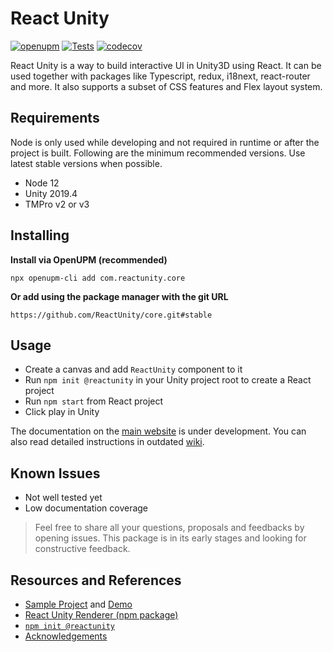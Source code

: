 # React Unity

[![openupm](https://img.shields.io/npm/v/com.reactunity.core?label=openupm&registry_uri=https://package.openupm.com)](https://openupm.com/packages/com.reactunity.core/)
[![Tests](https://github.com/ReactUnity/core/actions/workflows/test.yml/badge.svg)](https://github.com/ReactUnity/core/actions/workflows/test.yml)
[![codecov](https://codecov.io/gh/ReactUnity/core/branch/main/graph/badge.svg?token=3ZDHD77UX1)](https://codecov.io/gh/ReactUnity/core)

React Unity is a way to build interactive UI in Unity3D using React. It can be used together with packages like Typescript, redux, i18next, react-router and more.
It also supports a subset of CSS features and Flex layout system.

## Requirements

Node is only used while developing and not required in runtime or after the project is built. Following are the minimum recommended versions. Use latest stable versions when possible.

- Node 12
- Unity 2019.4
- TMPro v2 or v3

## Installing

**Install via OpenUPM (recommended)**

```
npx openupm-cli add com.reactunity.core
```

**Or add using the package manager with the git URL**

`https://github.com/ReactUnity/core.git#stable`


## Usage

- Create a canvas and add `ReactUnity` component to it
- Run `npm init @reactunity` in your Unity project root to create a React project
- Run `npm start` from React project
- Click play in Unity

The documentation on the [main website](https://reactunity.github.io) is under development. You can also read detailed instructions in outdated [wiki](https://github.com/ReactUnity/core/wiki).

## Known Issues

- Not well tested yet
- Low documentation coverage

> Feel free to share all your questions, proposals and feedbacks by opening issues. This package is in its early stages and looking for constructive feedback.

## Resources and References

- [Sample Project](https://github.com/ReactUnity/samples) and [Demo](https://reactunity.github.io/samples)
- [React Unity Renderer (npm package)](https://github.com/ReactUnity/renderer)
- [`npm init @reactunity`](https://github.com/ReactUnity/create)
- [Acknowledgements](./.github/acknowledgements.md)
